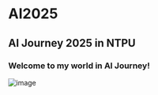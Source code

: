 # AI2025

## AI Journey 2025 in NTPU

### Welcome to my world in AI Journey!

![image](https://github.com/user-attachments/assets/62391a13-cd39-4bab-b582-43baec853e1f)
